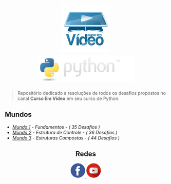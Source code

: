 <h1 align="center">
  <a href="https://www.youtube.com/user/cursosemvideo">
    <img src="./assets/images/logo_curso_em_video.jpg" width="150px" /><br/>
    <img src="./assets/images/logo_python.png" width="300px" />
  </a>
</h1>
  
> Repositório dedicado a resoluções de todos os desafios propostos no canal **Curso Em Vídeo** em seu curso de Python.

## Mundos
- [*Mundo 1*](https://github.com/matheusfelipeog/curso-em-video-python3/tree/master/Mundo_1_Fundamentos) - *Fundamentos - ( 35 Desafios )*
- [*Mundo 2*](https://github.com/matheusfelipeog/curso-em-video-python3/tree/master/Mundo_2_EstruturasDeControle) - *Estrutura de Controle - ( 36 Desafios )*
- [*Mundo 3*](https://github.com/matheusfelipeog/curso-em-video-python3/tree/master/Mundo_3_EstruturasCompostas) - *Estruturas Compostas - ( 44 Desafios )*

<h2 align="center">Redes</h2>
<p align="center">
  <a href="https://pt-br.facebook.com/CursosEmVideo/">
    <img src="./assets/images/logo_facebook.png" width="45px" />
  </a>
  <a href="https://www.youtube.com/user/cursosemvideo">
    <img src="./assets/images/logo_youtube.png" width="45px" />
  </a>
</p>
